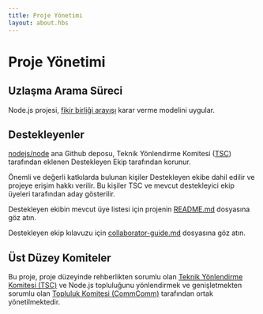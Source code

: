 ```yaml
---
title: Proje Yönetimi
layout: about.hbs
---
```


# Proje Yönetimi

## Uzlaşma Arama Süreci

Node.js projesi, [ fikir birliği arayışı][] karar verme modelini uygular.

## Destekleyenler

[nodejs/node][] ana Github deposu, Teknik Yönlendirme Komitesi ([TSC][]) tarafından eklenen Destekleyen Ekip tarafından korunur.

Önemli ve değerli katkılarda bulunan kişiler Destekleyen ekibe dahil edilir ve projeye erişim hakkı verilir. Bu kişiler TSC ve mevcut destekleyici ekip üyeleri tarafından aday gösterilir.

Destekleyen ekibin mevcut üye listesi için projenin [README.md][] dosyasına göz atın.

Destekleyen ekip kılavuzu için [ collaborator-guide.md][] dosyasına göz atın.

## Üst Düzey Komiteler

Bu proje, proje düzeyinde rehberlikten sorumlu olan [Teknik Yönlendirme Komitesi (TSC)][] ve Node.js topluluğunu yönlendirmek ve genişletmekten sorumlu olan [Topluluk Komitesi (CommComm)][] tarafından ortak yönetilmektedir.

[ collaborator-guide.md]: https://github.com/nodejs/node/blob/main/doc/contributing/collaborator-guide.md
[Topluluk Komitesi (CommComm)]: https://github.com/nodejs/community-committee/blob/master/Community-Committee-Charter.md
[ fikir birliği arayışı]: https://en.wikipedia.org/wiki/Consensus-seeking_decision-making
[README.md]: https://github.com/nodejs/node/blob/main/README.md#current-project-team-members
[Teknik Yönlendirme Komitesi (TSC)]: https://github.com/nodejs/TSC/blob/master/TSC-Charter.md
[TSC]: https://github.com/nodejs/TSC
[nodejs/node]: https://github.com/nodejs/node
